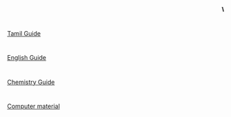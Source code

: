 <html>
<body>
  <marquee > <b> WELCOME TO MEGANATHAN SITE </b> <A href = "https://drive.google.com/file/d/130V8OImY7RQuLWPBcOQDFB7zJfK6Wj11/view?usp=sharing"> tamil material </A> </marquee>
  <h1 align = center> </h1>
  <A href = "https://drive.google.com/file/d/1Csw16dh0efWkvuXKJIAeNQX7hlL2fA-I/view?usp=sharing"> Tamil Guide </A>
  <h1 align = center> </h1>
  <A href = "https://drive.google.com/file/d/1Shp6UEkmQvjHPNUPCk0p7NRWO7n8RxRp/view?usp=sharing"> English Guide </A>
  <h1 align = center> </h1>
  <A href = "https://drive.google.com/file/d/1W8AUmOAQ0chwoPSD2s4XoHecJvTGsH6t/view?usp=sharing"> Chemistry Guide </A>
  <h1 align = center> </h1>
  <A href = "https://drive.google.com/file/d/15aZY2LDeFnbpmpX7lSDJKL0sJcvb3qwk/view?usp=sharing"> Computer material </A>
  </body>
  </html>
